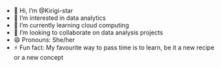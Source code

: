 - 👋 Hi, I’m @Kirigi-star
- 👀 I’m interested in data analytics
- 🌱 I’m currently learning cloud computing
- 💞️ I’m looking to collaborate on data analysis projects
- 😄 Pronouns: She/her
- ⚡ Fun fact: My favourite way to pass time is to learn, be it a new recipe or a new concept

<!---
Kirigi-star/Kirigi-star is a ✨ special ✨ repository because its `README.md` (this file) appears on your GitHub profile.
You can click the Preview link to take a look at your changes.
--->
